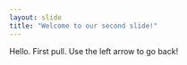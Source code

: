 ```yaml
---
layout: slide
title: "Welcome to our second slide!"
---
```

Hello. First pull.
Use the left arrow to go back!
